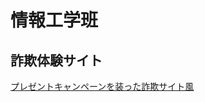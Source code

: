 <meta name="robots" content="noindex">
<title>Computer Science Club</title>

# 情報工学班

## 詐欺体験サイト
[プレゼントキャンペーンを装った詐欺サイト風](./dont_get_scam/joho_present_campaign/)